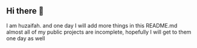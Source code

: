 ## Hi there 👋
I am huzaifah.
and one day I will add more things in this README.md  
almost all of my public projects are incomplete, hopefully I will get to them one day as well  


<!-- ### About Me:
🌱 I’m currently learning ( or procrastinating about it ) : Chemistry, Biology and ReactJS
 -->

<!--
**huzaifah0x00/huzaifah0x00** is a ✨ _special_ ✨ repository because its `README.md` (this file) appears on your GitHub profile.

Here are some ideas to get you started:

- 🔭 I’m currently working on ...
-  ...
- 👯 I’m looking to collaborate on ...
- 🤔 I’m looking for help with ...
- 💬 Ask me about ...
- 📫 How to reach me: ...
- 😄 Pronouns: ...
- ⚡ Fun fact: ...
-->

